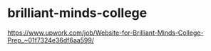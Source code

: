 # brilliant-minds-college
https://www.upwork.com/job/Website-for-Brilliant-Minds-College-Prep_~01f7324e36df6aa599/
